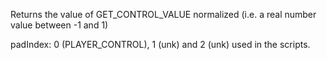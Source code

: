 Returns the value of GET_CONTROL_VALUE normalized (i.e. a real number value between -1 and 1)

padIndex: 0 (PLAYER_CONTROL), 1 (unk) and 2 (unk) used in the scripts.
